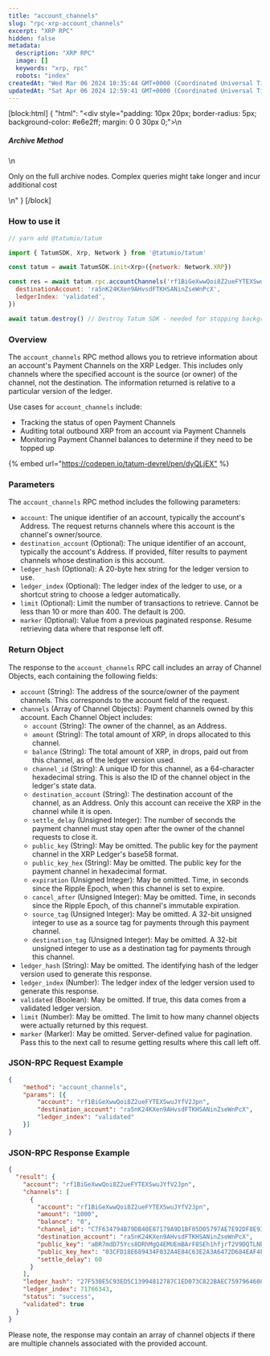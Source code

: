 ```yaml
---
title: "account_channels"
slug: "rpc-xrp-account_channels"
excerpt: "XRP RPC"
hidden: false
metadata: 
  description: "XRP RPC"
  image: []
  keywords: "xrp, rpc"
  robots: "index"
createdAt: "Wed Mar 06 2024 10:35:44 GMT+0000 (Coordinated Universal Time)"
updatedAt: "Sat Apr 06 2024 12:59:41 GMT+0000 (Coordinated Universal Time)"
---
```

[block:html]
{
  "html": "<div style=\"padding: 10px 20px; border-radius: 5px; background-color: #e6e2ff; margin: 0 0 30px 0;\">\n  <h5>Archive Method</h5>\n  <p>Only on the full archive nodes. Complex queries might take longer and incur additional cost</p>\n</div>"
}
[/block]


### How to use it

```javascript
// yarn add @tatumio/tatum

import { TatumSDK, Xrp, Network } from '@tatumio/tatum'

const tatum = await TatumSDK.init<Xrp>({network: Network.XRP})

const res = await tatum.rpc.accountChannels('rf1BiGeXwwQoi8Z2ueFYTEXSwuJYfV2Jpn', {
  destinationAccount: 'ra5nK24KXen9AHvsdFTKHSANinZseWnPcX',
  ledgerIndex: 'validated',
})

await tatum.destroy() // Destroy Tatum SDK - needed for stopping background jobs
```

### Overview

The `account_channels` RPC method allows you to retrieve information about an account's Payment Channels on the XRP Ledger. This includes only channels where the specified account is the source (or owner) of the channel, not the destination. The information returned is relative to a particular version of the ledger.

Use cases for `account_channels` include:

- Tracking the status of open Payment Channels
- Auditing total outbound XRP from an account via Payment Channels
- Monitoring Payment Channel balances to determine if they need to be topped up

{% embed url="<https://codepen.io/tatum-devrel/pen/dyQLjEX"> %}

### Parameters

The `account_channels` RPC method includes the following parameters:

- `account`: The unique identifier of an account, typically the account's Address. The request returns channels where this account is the channel's owner/source.
- `destination_account` (Optional): The unique identifier of an account, typically the account's Address. If provided, filter results to payment channels whose destination is this account.
- `ledger_hash` (Optional): A 20-byte hex string for the ledger version to use.
- `ledger_index` (Optional): The ledger index of the ledger to use, or a shortcut string to choose a ledger automatically.
- `limit` (Optional): Limit the number of transactions to retrieve. Cannot be less than 10 or more than 400. The default is 200.
- `marker` (Optional): Value from a previous paginated response. Resume retrieving data where that response left off.

### Return Object

The response to the `account_channels` RPC call includes an array of Channel Objects, each containing the following fields:

- `account` (String): The address of the source/owner of the payment channels. This corresponds to the account field of the request.
- `channels` (Array of Channel Objects): Payment channels owned by this account. Each Channel Object includes:
  - `account` (String): The owner of the channel, as an Address.
  - `amount` (String): The total amount of XRP, in drops allocated to this channel.
  - `balance` (String): The total amount of XRP, in drops, paid out from this channel, as of the ledger version used.
  - `channel_id` (String): A unique ID for this channel, as a 64-character hexadecimal string. This is also the ID of the channel object in the ledger's state data.
  - `destination_account` (String): The destination account of the channel, as an Address. Only this account can receive the XRP in the channel while it is open.
  - `settle_delay` (Unsigned Integer): The number of seconds the payment channel must stay open after the owner of the channel requests to close it.
  - `public_key` (String): May be omitted. The public key for the payment channel in the XRP Ledger's base58 format.
  - `public_key_hex` (String): May be omitted. The public key for the payment channel in hexadecimal format.
  - `expiration` (Unsigned Integer): May be omitted. Time, in seconds since the Ripple Epoch, when this channel is set to expire.
  - `cancel_after` (Unsigned Integer): May be omitted. Time, in seconds since the Ripple Epoch, of this channel's immutable expiration.
  - `source_tag` (Unsigned Integer): May be omitted. A 32-bit unsigned integer to use as a source tag for payments through this payment channel.
  - `destination_tag` (Unsigned Integer): May be omitted. A 32-bit unsigned integer to use as a destination tag for payments through this channel.
- `ledger_hash` (String): May be omitted. The identifying hash of the ledger version used to generate this response.
- `ledger_index` (Number): The ledger index of the ledger version used to generate this response.
- `validated` (Boolean): May be omitted. If true, this data comes from a validated ledger version.
- `limit` (Number): May be omitted. The limit to how many channel objects were actually returned by this request.
- `marker` (Marker): May be omitted. Server-defined value for pagination. Pass this to the next call to resume getting results where this call left off.

### JSON-RPC Request Example

```json
{
    "method": "account_channels",
    "params": [{
        "account": "rf1BiGeXwwQoi8Z2ueFYTEXSwuJYfV2Jpn",
        "destination_account": "ra5nK24KXen9AHvsdFTKHSANinZseWnPcX",
        "ledger_index": "validated"
    }]
}
```

### JSON-RPC Response Example

```json
{
  "result": {
    "account": "rf1BiGeXwwQoi8Z2ueFYTEXSwuJYfV2Jpn",
    "channels": [
      {
        "account": "rf1BiGeXwwQoi8Z2ueFYTEXSwuJYfV2Jpn",
        "amount": "1000",
        "balance": "0",
        "channel_id": "C7F634794B79DB40E87179A9D1BF05D05797AE7E92DF8E93FD6656E8C4BE3AE7",
        "destination_account": "ra5nK24KXen9AHvsdFTKHSANinZseWnPcX",
        "public_key": "aBR7mdD75Ycs8DRhMgQ4EMUEmBArF8SEh1hfjrT2V9DQTLNbJVqw",
        "public_key_hex": "03CFD18E689434F032A4E84C63E2A3A6472D684EAF4FD52CA67742F3E24BAE81B2",
        "settle_delay": 60
      }
    ],
    "ledger_hash": "27F530E5C93ED5C13994812787C1ED073C822BAEC7597964608F2C049C2ACD2D",
    "ledger_index": 71766343,
    "status": "success",
    "validated": true
  }
}
```

Please note, the response may contain an array of channel objects if there are multiple channels associated with the provided account.
